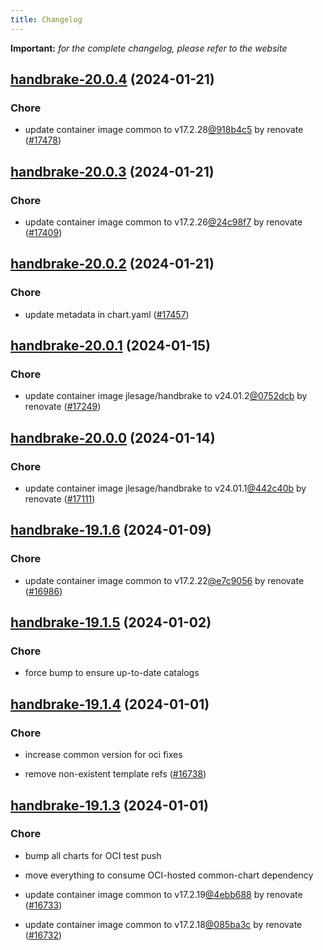 ```yaml
---
title: Changelog
---
```


**Important:**
*for the complete changelog, please refer to the website*



## [handbrake-20.0.4](https://github.com/truecharts/charts/compare/handbrake-20.0.3...handbrake-20.0.4) (2024-01-21)

### Chore



- update container image common to v17.2.28[@918b4c5](https://github.com/918b4c5) by renovate ([#17478](https://github.com/truecharts/charts/issues/17478))


## [handbrake-20.0.3](https://github.com/truecharts/charts/compare/handbrake-20.0.2...handbrake-20.0.3) (2024-01-21)

### Chore



- update container image common to v17.2.26[@24c98f7](https://github.com/24c98f7) by renovate ([#17409](https://github.com/truecharts/charts/issues/17409))


## [handbrake-20.0.2](https://github.com/truecharts/charts/compare/handbrake-20.0.1...handbrake-20.0.2) (2024-01-21)

### Chore



- update metadata in chart.yaml ([#17457](https://github.com/truecharts/charts/issues/17457))


## [handbrake-20.0.1](https://github.com/truecharts/charts/compare/handbrake-20.0.0...handbrake-20.0.1) (2024-01-15)

### Chore



- update container image jlesage/handbrake to v24.01.2[@0752dcb](https://github.com/0752dcb) by renovate ([#17249](https://github.com/truecharts/charts/issues/17249))


## [handbrake-20.0.0](https://github.com/truecharts/charts/compare/handbrake-19.1.6...handbrake-20.0.0) (2024-01-14)

### Chore



- update container image jlesage/handbrake to v24.01.1[@442c40b](https://github.com/442c40b) by renovate ([#17111](https://github.com/truecharts/charts/issues/17111))




## [handbrake-19.1.6](https://github.com/truecharts/charts/compare/handbrake-19.1.5...handbrake-19.1.6) (2024-01-09)

### Chore



- update container image common to v17.2.22[@e7c9056](https://github.com/e7c9056) by renovate ([#16986](https://github.com/truecharts/charts/issues/16986))


## [handbrake-19.1.5](https://github.com/truecharts/charts/compare/handbrake-19.1.4...handbrake-19.1.5) (2024-01-02)

### Chore



- force bump to ensure up-to-date catalogs


## [handbrake-19.1.4](https://github.com/truecharts/charts/compare/handbrake-19.1.3...handbrake-19.1.4) (2024-01-01)

### Chore



- increase common version for oci fixes

- remove non-existent template refs ([#16738](https://github.com/truecharts/charts/issues/16738))


## [handbrake-19.1.3](https://github.com/truecharts/charts/compare/handbrake-19.1.0...handbrake-19.1.3) (2024-01-01)

### Chore



- bump all charts for OCI test push

- move everything to consume OCI-hosted common-chart dependency

- update container image common to v17.2.19[@4ebb688](https://github.com/4ebb688) by renovate ([#16733](https://github.com/truecharts/charts/issues/16733))

- update container image common to v17.2.18[@085ba3c](https://github.com/085ba3c) by renovate ([#16732](https://github.com/truecharts/charts/issues/16732))

